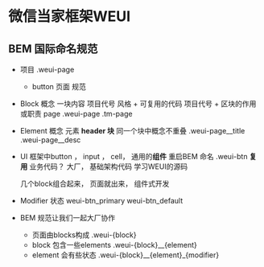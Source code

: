 # 微信当家框架WEUI

## BEM 国际命名规范

- 项目 .weui-page
    - button 页面 
规范

- Block 概念
    一块内容 项目代号   风格 + 可复用的代码
    项目代号 + 区块的作用或职责 page
    .weui-page 
    .tm-page
- Element 概念
     元素  __header
        块__
    同一个块中概念不重叠
    .weui-page__title
    .weui-page__desc
- UI 框架中button ， input ， cell， 通用的**组件**
    重启BEM 命名
    .weui-btn  **复用**
    业务代码？
    大厂， 
    基础架构代码     学习WEUI的源码

    几个block组合起来，   页面就出来，  组件式开发
- Modifier 
    状态
    weui-btn_primary
    weui-btn_default
- BEM 规范让我们一起大厂协作
    - 页面由blocks构成 .weui-{block}
    - block 包含一些elements .weui-{block}__{element} 
    - element 会有些状态
        .weui-{block}__{element}_{modifier}
